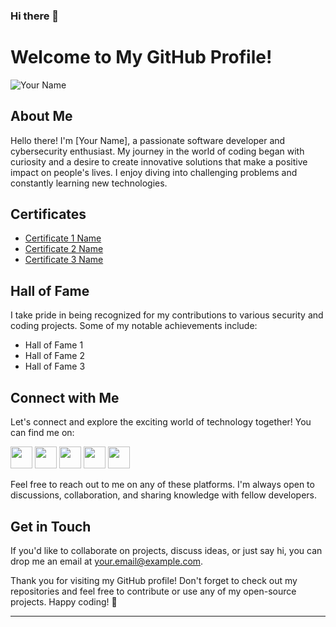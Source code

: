 ### Hi there 👋

<!--
**im-rootkid/im-rootkid** is a ✨ _special_ ✨ repository because its `README.md` (this file) appears on your GitHub profile.

Here are some ideas to get you started:

- 🔭 I’m currently working on ...
- 🌱 I’m currently learning ...
- 👯 I’m looking to collaborate on ...
- 🤔 I’m looking for help with ...
- 💬 Ask me about ...
- 📫 How to reach me: ...
- 😄 Pronouns: ...
- ⚡ Fun fact: ...
-->
<!-- Header -->
# Welcome to My GitHub Profile!

<!-- Your GIF -->
![Your Name](https://link.to/your/gif.gif)

<!-- About Me Section -->
## About Me

Hello there! I'm [Your Name], a passionate software developer and cybersecurity enthusiast. My journey in the world of coding began with curiosity and a desire to create innovative solutions that make a positive impact on people's lives. I enjoy diving into challenging problems and constantly learning new technologies.

<!-- Certificates Section -->
## Certificates

- [Certificate 1 Name](https://link.to/certificate1)
- [Certificate 2 Name](https://link.to/certificate2)
- [Certificate 3 Name](https://link.to/certificate3)

<!-- Hall of Fame Section -->
## Hall of Fame

I take pride in being recognized for my contributions to various security and coding projects. Some of my notable achievements include:

- Hall of Fame 1
- Hall of Fame 2
- Hall of Fame 3

<!-- Social Media Section -->
## Connect with Me

Let's connect and explore the exciting world of technology together! You can find me on:

[<img src="https://path-to-your-icon/twitter-icon.png" width="35">](https://twitter.com/your-twitter-handle)
[<img src="https://path-to-your-icon/instagram-icon.png" width="35">](https://www.instagram.com/your-instagram-handle)
[<img src="https://path-to-your-icon/youtube-icon.png" width="35">](https://www.youtube.com/your-channel)
[<img src="https://path-to-your-icon/medium-icon.png" width="35">](https://medium.com/@your-medium-username)
[<img src="https://path-to-your-icon/blog-icon.png" width="35">](https://your-blog-website.com)

Feel free to reach out to me on any of these platforms. I'm always open to discussions, collaboration, and sharing knowledge with fellow developers.

<!-- Contact Section -->
## Get in Touch

If you'd like to collaborate on projects, discuss ideas, or just say hi, you can drop me an email at [your.email@example.com](mailto:your.email@example.com).

Thank you for visiting my GitHub profile! Don't forget to check out my repositories and feel free to contribute or use any of my open-source projects. Happy coding! 🚀

---
